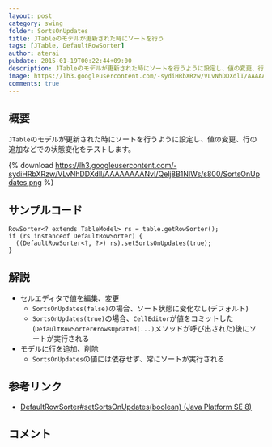 ```yaml
---
layout: post
category: swing
folder: SortsOnUpdates
title: JTableのモデルが更新された時にソートを行う
tags: [JTable, DefaultRowSorter]
author: aterai
pubdate: 2015-01-19T00:22:44+09:00
description: JTableのモデルが更新された時にソートを行うように設定し、値の変更、行の追加などでの状態変化をテストします。
image: https://lh3.googleusercontent.com/-sydiHRbXRzw/VLvNhDDXdlI/AAAAAAAANvI/Qelj8B1NIWs/s800/SortsOnUpdates.png
comments: true
---
```

## 概要
`JTable`のモデルが更新された時にソートを行うように設定し、値の変更、行の追加などでの状態変化をテストします。

{% download https://lh3.googleusercontent.com/-sydiHRbXRzw/VLvNhDDXdlI/AAAAAAAANvI/Qelj8B1NIWs/s800/SortsOnUpdates.png %}

## サンプルコード
<pre class="prettyprint"><code>RowSorter&lt;? extends TableModel&gt; rs = table.getRowSorter();
if (rs instanceof DefaultRowSorter) {
  ((DefaultRowSorter&lt;?, ?&gt;) rs).setSortsOnUpdates(true);
}
</code></pre>

## 解説
- セルエディタで値を編集、変更
    - `SortsOnUpdates(false)`の場合、ソート状態に変化なし(デフォルト)
    - `SortsOnUpdates(true)`の場合、`CellEditor`が値をコミットした(`DefaultRowSorter#rowsUpdated(...)`メソッドが呼び出された)後にソートが実行される
- モデルに行を追加、削除
    - `SortsOnUpdates`の値には依存せず、常にソートが実行される

<!-- dummy comment line for breaking list -->

## 参考リンク
- [DefaultRowSorter#setSortsOnUpdates(boolean) (Java Platform SE 8)](https://docs.oracle.com/javase/jp/8/docs/api/javax/swing/DefaultRowSorter.html#setSortsOnUpdates-boolean-)

<!-- dummy comment line for breaking list -->

## コメント

